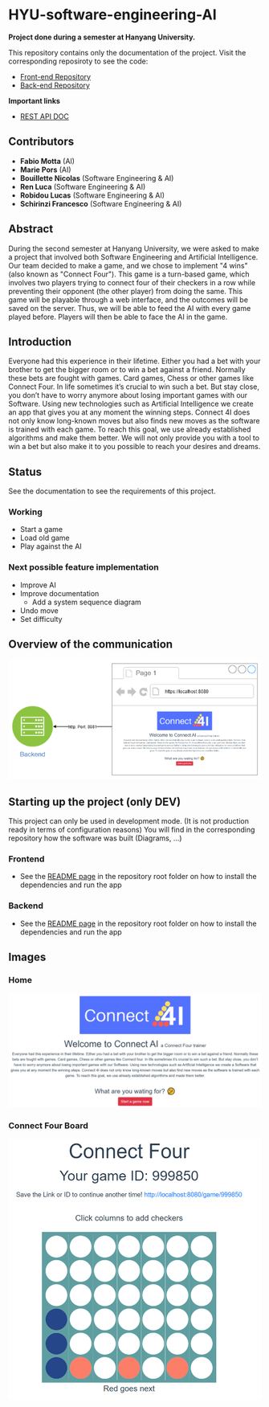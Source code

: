 # HYU-software-engineering-AI
**Project done during a semester at Hanyang University.**

This repository contains only the documentation of the project.
Visit the corresponding reposiroty to see the code:
- [Front-end Repository](https://github.com/fschirinzi/HYU-SE-Frontend)
- [Back-end Repository](https://github.com/Ribodou/HYU-SE-Backend)

**Important links**
- [REST API DOC](./REST-API.md)

## Contributors
- **Fabio Motta** (AI)
- **Marie Pors** (AI)
- **Bouillette Nicolas** (Software Engineering & AI)
- **Ren Luca** (Software Engineering & AI)
- **Robidou Lucas** (Software Engineering & AI)
- **Schirinzi Francesco** (Software Engineering & AI)

## Abstract
During the second semester at Hanyang
University, we were asked to make a project that involved both
Software Engineering and Artificial Intelligence. Our team
decided to make a game, and we chose to implement "4 wins"
(also known as "Connect Four"). This game is a turn-based
game, which involves two players trying to connect four of their
checkers in a row while preventing their opponent (the other
player) from doing the same. This game will be playable through
a web interface, and the outcomes will be saved on the server.
Thus, we will be able to feed the AI with every game played
before. Players will then be able to face the AI in the game.

## Introduction
Everyone had this experience in their lifetime. Either you
had a bet with your brother to get the bigger room or to win a
bet against a friend. Normally these bets are fought with
games. Card games, Chess or other games like Connect Four.
In life sometimes it’s crucial to win such a bet. But stay close,
you don’t have to worry anymore about losing important
games with our Software. Using new technologies such as
Artificial Intelligence we create an app that gives you at any
moment the winning steps. Connect 4I does not only know
long-known moves but also finds new moves as the software
is trained with each game. To reach this goal, we use already
established algorithms and make them better. We will not
only provide you with a tool to win a bet but also make it to
you possible to reach your desires and dreams.

## Status
See the documentation to see the requirements of this project.
### Working
- Start a game
- Load old game
- Play against the AI

### Next possible feature implementation
- Improve AI
- Improve documentation
  - Add a system sequence diagram
- Undo move
- Set difficulty

## Overview of the communication
![Architecture Design And Implementation](./ressources/Architecture_Design_And_Implementation.png)

## Starting up the project (only DEV)
This project can only be used in development mode. (It is not production ready in terms of configuration reasons)
You will find in the corresponding repository how the software was built (Diagrams, ...)

### Frontend
- See the [README page](https://github.com/fschirinzi/HYU-SE-Frontend/blob/master/README.md#instlallation--usage) in the repository root folder on how to install the dependencies and run the app
  
### Backend
- See the [README page](https://github.com/Ribodou/HYU-SE-Backend#instlallation--usage) in the repository root folder on how to install the dependencies and run the app
  

## Images
### Home
![Home](./ressources/Home.PNG)

### Connect Four Board
![Connect Four](./ressources/Game.PNG)
